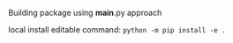 Building package using __main__.py approach

local install editable command:
`python -m pip install -e .`